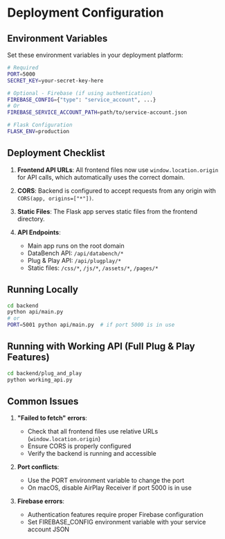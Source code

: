 # Deployment Configuration

## Environment Variables

Set these environment variables in your deployment platform:

```bash
# Required
PORT=5000
SECRET_KEY=your-secret-key-here

# Optional - Firebase (if using authentication)
FIREBASE_CONFIG={"type": "service_account", ...}
# Or
FIREBASE_SERVICE_ACCOUNT_PATH=path/to/service-account.json

# Flask Configuration
FLASK_ENV=production
```

## Deployment Checklist

1. **Frontend API URLs**: All frontend files now use `window.location.origin` for API calls, which automatically uses the correct domain.

2. **CORS**: Backend is configured to accept requests from any origin with `CORS(app, origins=["*"])`.

3. **Static Files**: The Flask app serves static files from the frontend directory.

4. **API Endpoints**: 
   - Main app runs on the root domain
   - DataBench API: `/api/databench/*`
   - Plug & Play API: `/api/plugplay/*`
   - Static files: `/css/*`, `/js/*`, `/assets/*`, `/pages/*`

## Running Locally

```bash
cd backend
python api/main.py
# or
PORT=5001 python api/main.py  # if port 5000 is in use
```

## Running with Working API (Full Plug & Play Features)

```bash
cd backend/plug_and_play
python working_api.py
```

## Common Issues

1. **"Failed to fetch" errors**: 
   - Check that all frontend files use relative URLs (`window.location.origin`)
   - Ensure CORS is properly configured
   - Verify the backend is running and accessible

2. **Port conflicts**:
   - Use the PORT environment variable to change the port
   - On macOS, disable AirPlay Receiver if port 5000 is in use

3. **Firebase errors**:
   - Authentication features require proper Firebase configuration
   - Set FIREBASE_CONFIG environment variable with your service account JSON